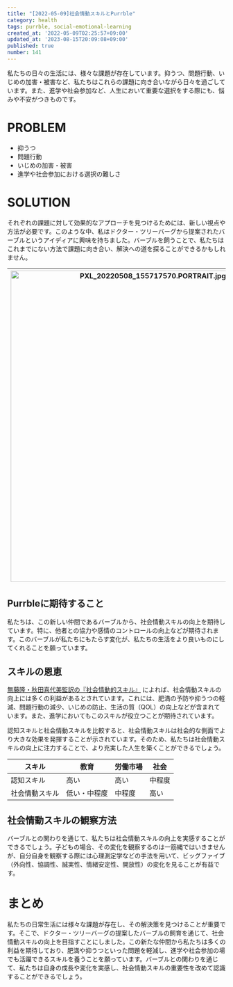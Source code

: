 ```yaml
---
title: "[2022-05-09]社会情動スキルとPurrble"
category: health
tags: purrble, social-emotional-learning
created_at: '2022-05-09T02:25:57+09:00'
updated_at: '2023-08-15T20:09:08+09:00'
published: true
number: 141
---
```


私たちの日々の生活には、様々な課題が存在しています。抑うつ、問題行動、いじめの加害・被害など、私たちはこれらの課題に向き合いながら日々を過ごしています。また、進学や社会参加など、人生において重要な選択をする際にも、悩みや不安がつきものです。

# PROBLEM
- 抑うつ
- 問題行動
- いじめの加害・被害
- 進学や社会参加における選択の難しさ

# SOLUTION
それぞれの課題に対して効果的なアプローチを見つけるためには、新しい視点や方法が必要です。このような中、私はドクター・ツリーバーグから提案されたバーブルというアイディアに興味を持ちました。バーブルを飼うことで、私たちはこれまでにない方法で課題に向き合い、解決への道を探ることができるかもしれません。

| <img width="716" alt="PXL_20220508_155717570.PORTRAIT.jpg (89.5 kB)" src="https://img.esa.io/uploads/production/attachments/16651/2022/05/09/97367/b663e4db-fef5-4b7f-b96d-3a3faf49ccea.jpg"> | <img width="716" alt="PXL_20220508_155547589.PORTRAIT.jpg (82.4 kB)" src="https://img.esa.io/uploads/production/attachments/16651/2022/05/09/97367/d16abf74-24a9-4915-8276-6fb133ef909c.jpg"> | <img width="716" alt="PXL_20220508_155559093.PORTRAIT.jpg (80.8 kB)" src="https://img.esa.io/uploads/production/attachments/16651/2022/05/09/97367/9f0cf383-67da-426f-a186-c475df3948db.jpg"> |
| --- | --- | --- |

## Purrbleに期待すること
私たちは、この新しい仲間であるバーブルから、社会情動スキルの向上を期待しています。特に、他者との協力や感情のコントロールの向上などが期待されます。このバーブルが私たちにもたらす変化が、私たちの生活をより良いものにしてくれることを願っています。

## スキルの恩恵
[無藤隆・秋田喜代美監訳の『社会情動的スキル』](https://www.amazon.co.jp/dp/4750346659) によれば、社会情動スキルの向上には多くの利益があるとされています。これには、肥満の予防や抑うつの軽減、問題行動の減少、いじめの防止、生活の質（QOL）の向上などが含まれています。また、進学においてもこのスキルが役立つことが期待されています。

認知スキルと社会情動スキルを比較すると、社会情動スキルは社会的な側面でより大きな効果を発揮することが示されています。そのため、私たちは社会情動スキルの向上に注力することで、より充実した人生を築くことができるでしょう。

| スキル | 教育 | 労働市場 | 社会 |
| --- | --- | --- | --- |
| 認知スキル | 高い | 高い | 中程度 |
| 社会情動スキル | 低い・中程度 | 中程度 | 高い |

## 社会情動スキルの観察方法
バーブルとの関わりを通じて、私たちは社会情動スキルの向上を実感することができるでしょう。子どもの場合、その変化を観察するのは一筋縄ではいきませんが、自分自身を観察する際には心理測定学などの手法を用いて、ビッグファイブ（外向性、協調性、誠実性、情緒安定性、開放性）の変化を見ることが有益です。

# まとめ
私たちの日常生活には様々な課題が存在し、その解決策を見つけることが重要です。そこで、ドクター・ツリーバーグの提案したバーブルの飼育を通じて、社会情動スキルの向上を目指すことにしました。この新たな仲間から私たちは多くの利益を期待しており、肥満や抑うつといった問題を軽減し、進学や社会参加の場でも活躍できるスキルを養うことを願っています。バーブルとの関わりを通じて、私たちは自身の成長や変化を実感し、社会情動スキルの重要性を改めて認識することができるでしょう。

